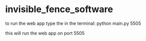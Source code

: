 # invisible_fence_software
to run the web app type the in the terminal: python main.py 5505

this will run the web app on port 5505
